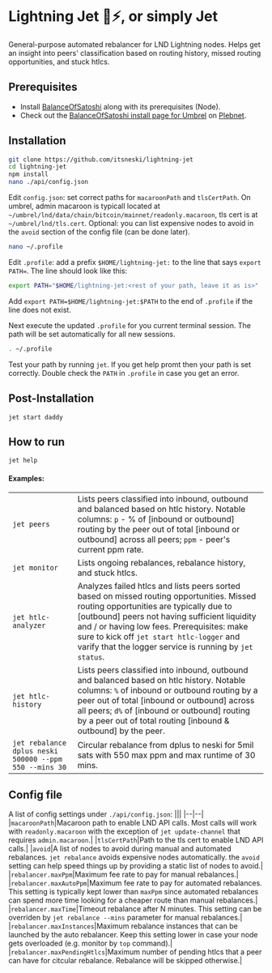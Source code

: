 
# Lightning Jet 🚀⚡️, or simply Jet
General-purpose automated rebalancer for LND Lightning nodes. Helps get an insight into peers' classification based on routing history, missed routing opportunities, and stuck htlcs.

## Prerequisites
- Install [BalanceOfSatoshi](https://github.com/alexbosworth/balanceofsatoshis) along with its prerequisites (Node).
- Check out the [BalanceOfSatoshi install page for Umbrel](https://plebnet.wiki/wiki/Umbrel_-_Installing_BoS) on [Plebnet](https://plebnet.wiki/).

## Installation
```bash
git clone https://github.com/itsneski/lightning-jet
cd lightning-jet
npm install
nano ./api/config.json
```
Edit `config.json`: set correct paths for `macaroonPath` and `tlsCertPath`. On umbrel, admin macaroon is typicall located at `~/umbrel/lnd/data/chain/bitcoin/mainnet/readonly.macaroon`, tls cert is at `~/umbrel/lnd/tls.cert`. Optional: you can list expensive nodes to avoid in the `avoid` section of the config file (can be done later).
```bash
nano ~/.profile
```
Edit `.profile`: add a prefix `$HOME/lightning-jet:` to the line that says `export PATH=`. The line should look like this:
```bash
export PATH="$HOME/lightning-jet:<rest of your path, leave it as is>"
```
Add `export PATH=$HOME/lightning-jet:$PATH` to the end of `.profile` if the line does not exist.

Next execute the updated `.profile` for you current terminal session. The path will be set automatically for all new sessions.
```bash
. ~/.profile
```
Test your path by running `jet`. If you get help promt then your path is set correctly. Double check the `PATH` in `.profile` in case you get an error.

## Post-Installation
```shell
jet start daddy
```

## How to run

```shell
jet help
```

#### Examples:
|||
|--|--|
|`jet peers`|Lists peers classified into inbound, outbound and balanced based on htlc history. Notable columns: `p` - % of [inbound or outbound] routing by the peer out of total [inbound or outbound] across all peers; `ppm` - peer's current ppm rate.|
|`jet monitor`|Lists ongoing rebalances, rebalance history, and stuck htlcs.|
|`jet htlc-analyzer`|Analyzes failed htlcs and lists peers sorted based on missed routing opportunities. Missed routing opportunities are typically due to [outbound] peers not having sufficient liquidity and / or having low fees. Prerequisites: make sure to kick off `jet start htlc-logger` and varify that the logger service is running by `jet status`.|
|`jet htlc-history`|Lists peers classified into inbound, outbound and balanced based on htlc history. Notable columns: `%` of inbound or outbound routing by a peer out of total [inbound or outbound] across all peers; `d%` of [inbound or outbound] routing by a peer out of total routing [inbound & outbound] by the peer.|
|`jet rebalance dplus neski 500000 --ppm 550 --mins 30`|Circular rebalance from dplus to neski for 5mil sats with 550 max ppm and max runtime of 30 mins.|

## Config file
A list of config settings under `./api/config.json`:
|||
|--|--|
|`macaroonPath`|Macaroon path to enable LND API calls. Most calls will work with `readonly.macaroon` with the exception of `jet update-channel` that requires `admin.macaroon`.|
|`tlsCertPath`|Path to the tls cert to enable LND API calls.|
|`avoid`|A list of nodes to avoid during manual and automated rebalances. `jet rebalance` avoids expensive nodes automatically. the `avoid` setting can help speed things up by providing a static list of nodes to avoid.|
|`rebalancer.maxPpm`|Maximum fee rate to pay for manual rebalances.|
|`rebalancer.maxAutoPpm`|Maximum fee rate to pay for automated rebalances. This setting is typically kept lower than `maxPpm` since automated rebalances can spend more time looking for a cheaper route than manual rebalances.|
|`rebalancer.maxTime`|Timeout rebalance after N minutes. This setting can be overriden by `jet rebalance --mins` parameter for manual rebalances.|
|`rebalancer.maxInstances`|Maximum rebalance instances that can be launched by the auto rebalancer. Keep this setting lower in case your node gets overloaded (e.g. monitor by `top` command).|
|`rebalancer.maxPendingHtlcs`|Maximum number of pending htlcs that a peer can have for citcular rebalance. Rebalance will be skipped otherwise.|
